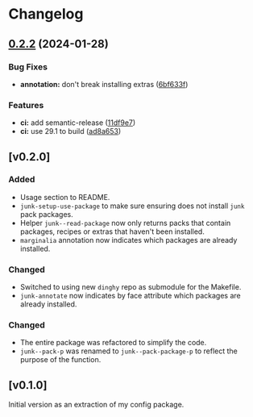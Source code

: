 # Changelog

## [0.2.2](https://github.com/Walheimat/junk/compare/v0.2.1...v0.2.2) (2024-01-28)


### Bug Fixes

* **annotation:** don't break installing extras ([6bf633f](https://github.com/Walheimat/junk/commit/6bf633f70f980ee0ba72f3e7e2cc3f2014384553))


### Features

* **ci:** add semantic-release ([11df9e7](https://github.com/Walheimat/junk/commit/11df9e7f3f4b054d97c140e95111cce1b0d01ec8))
* **ci:** use 29.1 to build ([ad8a653](https://github.com/Walheimat/junk/commit/ad8a653e152b2001cab89275b383ca967aac2ce8))

## [v0.2.0]

### Added

- Usage section to README.
- `junk-setup-use-package` to make sure ensuring does not install
  `junk` pack packages.
- Helper `junk--read-package` now only returns packs that contain
  packages, recipes or extras that haven't been installed.
- `marginalia` annotation now indicates which packages are already
  installed.

### Changed

- Switched to using new `dinghy` repo as submodule for the Makefile.
- `junk-annotate` now indicates by face attribute which packages are
  already installed.

### Changed

- The entire package was refactored to simplify the code.
- `junk--pack-p` was renamed to `junk--pack-package-p` to reflect the
  purpose of the function.

## [v0.1.0]

Initial version as an extraction of my config package.
